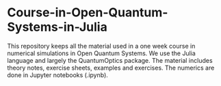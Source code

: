 # Course-in-Open-Quantum-Systems-in-Julia
This repository keeps all the material used in a one week course in numerical simulations in Open Quantum Systems. We use the Julia language and largely the QuantumOptics package. The material includes theory notes, exercise sheets, examples and exercises. The numerics are done in Jupyter notebooks (.ipynb).
